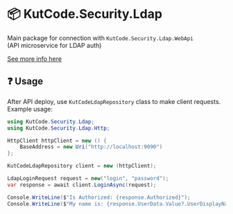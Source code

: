 # 📦 KutCode.Security.Ldap

Main package for connection with `KutCode.Security.Ldap.WebApi`  
(API microservice for LDAP auth)


[See more info here](https://github.com/hamaronooo/KutCode.Security.Ldap)

## ❓ Usage

After API deploy, use `KutCodeLdapRepository` class to make client requests.  
Example usage:
```csharp
using KutCode.Security.Ldap;
using KutCode.Security.Ldap.Http;

HttpClient httpClient = new () {
	BaseAddress = new Uri("http://localhost:9090")
};

KutCodeLdapRepository client = new (httpClient);

LdapLoginRequest request = new("login", "password");
var response = await client.LoginAsync(request);

Console.WriteLine($"Is Authorized: {response.Authorized}");
Console.WriteLine($"My name is: {response.UserData.Value?.UserDisplayName}");
```